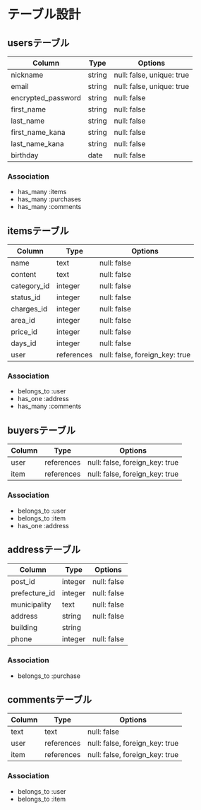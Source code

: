 # テーブル設計

## usersテーブル

| Column              | Type                 | Options                       |
| ------------------- | -------------------- | ----------------------------- |
| nickname            | string               | null: false, unique: true     |
| email               | string               | null: false, unique: true     |
| encrypted_password  | string               | null: false                   |
| first_name          | string               | null: false                   |
| last_name           | string               | null: false                   |
| first_name_kana     | string               | null: false                   |
| last_name_kana      | string               | null: false                   |
| birthday            | date                 | null: false                   |


### Association
- has_many :items
- has_many :purchases
- has_many :comments


## itemsテーブル

| Column              | Type              | Options                              |
| ------------------- | ----------------- | ------------------------------------ |
| name                | text              | null: false                          |
| content             | text              | null: false                          |
| category_id         | integer           | null: false                          |
| status_id           | integer           | null: false                          |
| charges_id          | integer           | null: false                          |
| area_id             | integer           | null: false                          |
| price_id            | integer           | null: false                          |
| days_id             | integer           | null: false                          |
| user                | references        | null: false, foreign_key: true       |


### Association
- belongs_to :user
- has_one :address
- has_many :comments



## buyersテーブル

| Column          | Type         | Options                         |
| --------------- | ------------ | ------------------------------- |
| user            | references   | null: false, foreign_key: true  |
| item            | references   | null: false, foreign_key: true  |

### Association
- belongs_to :user
- belongs_to :item
- has_one :address


## addressテーブル

| Column          | Type         | Options                         |
| --------------- | ------------ | ------------------------------- |
| post_id         | integer      | null: false                     |
| prefecture_id   | integer      | null: false                     |
| municipality    | text         | null: false                     |
| address         | string       | null: false                     |
| building        | string       |                                 |
| phone           | integer      | null: false                     |

### Association
- belongs_to :purchase


## commentsテーブル

| Column       | Type          | Options                          | 
| ------------ | ------------- | -------------------------------- |
| text         | text          | null: false                      | 
| user         | references    | null: false, foreign_key: true   |
| item         | references    | null: false, foreign_key: true   |


### Association
- belongs_to :user
- belongs_to :item